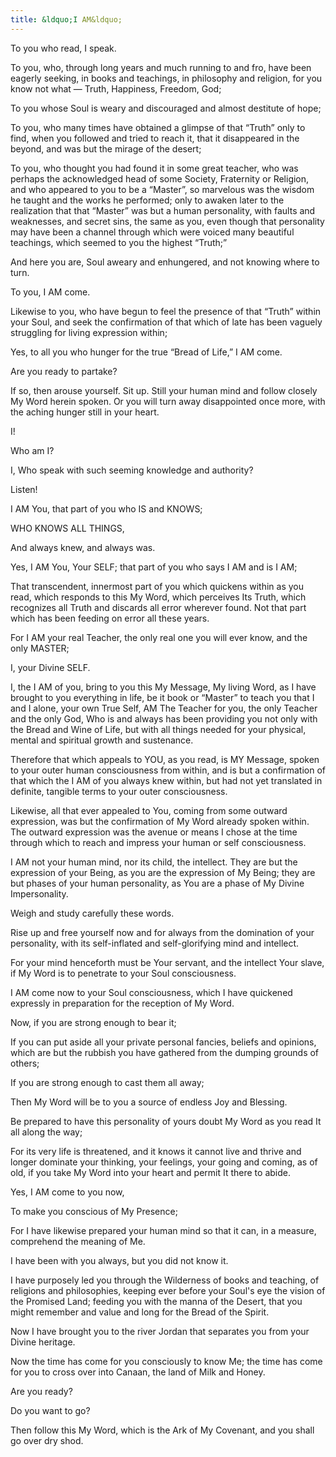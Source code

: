 ```yaml
---
title: &ldquo;I AM&ldquo;
---
```


To you who read, I speak.

To you, who, through long years and much running to and fro, have been
eagerly seeking, in books and teachings, in philosophy and religion,
for you know not what &mdash; Truth, Happiness, Freedom, God;

To you whose Soul is weary and discouraged and almost destitute of
hope;

To you, who many times have obtained a glimpse of that &ldquo;Truth&rdquo; only to
find, when you followed and tried to reach it, that it disappeared in
the beyond, and was but the mirage of the desert;

To you, who thought you had found it in some great teacher, who was
perhaps the acknowledged head of some Society, Fraternity or Religion,
and who appeared to you to be a &ldquo;Master&rdquo;, so marvelous was the wisdom he
taught and the works he performed; only to awaken later to the
realization that that &ldquo;Master&rdquo; was but a human personality, with faults
and weaknesses, and secret sins, the same as you, even though that
personality may have been a channel through which were voiced many
beautiful teachings, which seemed to you the highest &ldquo;Truth;&rdquo;

And here you are, Soul aweary and enhungered, and not knowing where to
turn.

To you, I AM come.

Likewise to you, who have begun to feel the presence of that &ldquo;Truth&rdquo;
within your Soul, and seek the confirmation of that which of late has
been vaguely struggling for living expression within;

Yes, to all you who hunger for the true &ldquo;Bread of Life,&rdquo; I AM come.

Are you ready to partake?

If so, then arouse yourself. Sit up. Still your human mind and follow
closely My Word herein spoken. Or you will turn away disappointed once
more, with the aching hunger still in your heart.

I!

Who am I?

I, Who speak with such seeming knowledge and authority?

Listen!

I AM You, that part of you who IS and KNOWS;

WHO KNOWS ALL THINGS,

And always knew, and always was.

Yes, I AM You, Your SELF; that part of you who says I AM and is I AM;

That transcendent, innermost part of you which quickens within as you
read, which responds to this My Word, which perceives Its Truth, which
recognizes all Truth and discards all error wherever found. Not that
part which has been feeding on error all these years.

For I AM your real Teacher, the only real one you will ever know, and
the only MASTER;

I, your Divine SELF.

I, the I AM of you, bring to you this My Message, My living Word, as I
have brought to you everything in life, be it book or &ldquo;Master&rdquo; to teach
you that I and I alone, your own True Self, AM The Teacher for you, the
only Teacher and the only God, Who is and always has been providing you
not only with the Bread and Wine of Life, but with all things needed for
your physical, mental and spiritual growth and sustenance.

Therefore that which appeals to YOU, as you read, is MY Message, spoken
to your outer human consciousness from within, and is but a confirmation
of that which the I AM of you always knew within, but had not yet
translated in definite, tangible terms to your outer consciousness.

Likewise, all that ever appealed to You, coming from some outward
expression, was but the confirmation of My Word already spoken within.
The outward expression was the avenue or means I chose at the time
through which to reach and impress your human or self consciousness.

I AM not your human mind, nor its child, the intellect. They are but
the expression of your Being, as you are the expression of My Being;
they are but phases of your human personality, as You are a phase of
My Divine Impersonality.

Weigh and study carefully these words.

Rise up and free yourself now and for always from the domination of
your personality, with its self-inflated and self-glorifying mind and
intellect.

For your mind henceforth must be Your servant, and the intellect Your
slave, if My Word is to penetrate to your Soul consciousness.

I AM come now to your Soul consciousness, which I have quickened
expressly in preparation for the reception of My Word.

Now, if you are strong enough to bear it;

If you can put aside all your private personal fancies, beliefs and
opinions, which are but the rubbish you have gathered from the dumping
grounds of others;

If you are strong enough to cast them all away;

Then My Word will be to you a source of endless Joy and Blessing.

Be prepared to have this personality of yours doubt My Word as you
read It all along the way;

For its very life is threatened, and it knows it cannot live and thrive
and longer dominate your thinking, your feelings, your going and coming,
as of old, if you take My Word into your heart and permit It there to
abide.

Yes, I AM come to you now,

To make you conscious of My Presence;

For I have likewise prepared your human mind so that it can, in a
measure, comprehend the meaning of Me.

I have been with you always, but you did not know it.

I have purposely led you through the Wilderness of books and teaching,
of religions and philosophies, keeping ever before your Soul's eye the
vision of the Promised Land; feeding you with the manna of the Desert,
that you might remember and value and long for the Bread of the
Spirit.

Now I have brought you to the river Jordan that separates you from
your Divine heritage.

Now the time has come for you consciously to know Me; the time has come
for you to cross over into Canaan, the land of Milk and Honey.

Are you ready?

Do you want to go?

Then follow this My Word, which is the Ark of My Covenant, and you
shall go over dry shod.

